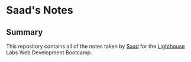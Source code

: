 # Saad's Notes
## Summary 

This repository contains all of the notes taken by [Saad](https://github.com/Salkhaleeli) for the [Lighthouse](https://www.lighthouselabs.ca/) Labs Web Development Bootcamp.